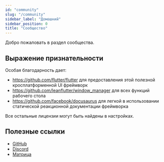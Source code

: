 ```yaml
---
id: "community"
slug: "/community"
sidebar_label: "Домашний"
sidebar_position: 0
title: "Сообщество"
---
```


Добро пожаловать в раздел сообщества.

## Выражение признательности

Особая благодарность дает:

* <https://github.com/flutter/flutter> для предоставления этой полезной кросплатформенной UI фреймворк
* <https://github.com/leanflutter/window_manager> для всех функций рабочего стола
* <https://github.com/facebook/docusaurus> для легкой в использовании статической реакционной документации фреймворка

Все остальные лицензии могут быть найдены в настройках.

## Полезные ссылки

* [GitHub](https://github.com/LinwoodCloud/Flow)
* [Discord](https://go.linwood.dev/discord)
* [Матрица](https://go.linwood.dev/matrix)
